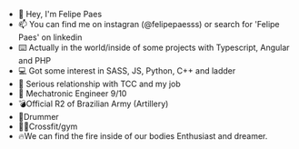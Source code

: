- 🤘  Hey, I'm Felipe Paes
- 📫 You can find me on instagran (@felipepaesss) or search for 'Felipe Paes' on linkedin
- ⌨️ Actually in the world/inside of some projects with Typescript, Angular and PHP
- 💻 Got some interest in SASS, JS, Python, C++ and ladder
- 💞️ Serious relationship with TCC and my job
- 🦾 Mechatronic Engineer 9/10
- 💣Official R2 of Brazilian Army (Artillery)
- 🥁Drummer
- 🏋🏽Crossfit/gym
- 🔥We can find the fire inside of our bodies
Enthusiast and dreamer.

